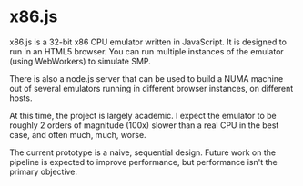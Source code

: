 x86.js
======

x86.js is a 32-bit x86 CPU emulator written in JavaScript. It is designed to run in an HTML5 browser. You can run multiple
instances of the emulator (using WebWorkers) to simulate SMP.

There is also a node.js server that can be used to build a NUMA machine out of several emulators running in different
browser instances, on different hosts.

At this time, the project is largely academic. I expect the emulator to be roughly 2 orders of magnitude (100x) slower
than a real CPU in the best case, and often much, much, worse.

The current prototype is a naive, sequential design. Future work on the pipeline is expected to improve performance,
but performance isn't the primary objective.
